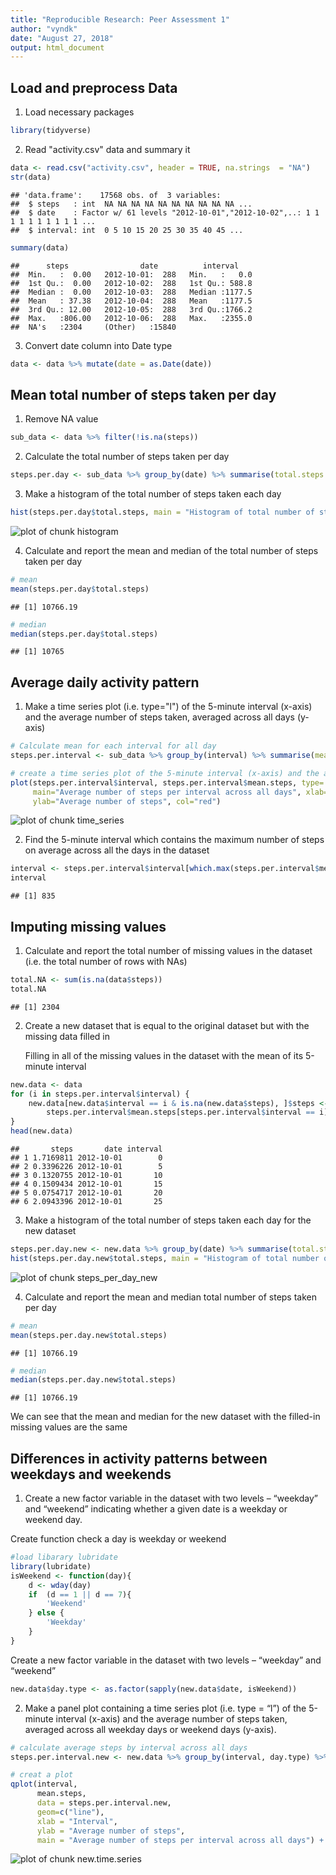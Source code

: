 ```yaml
---
title: "Reproducible Research: Peer Assessment 1"
author: "vyndk"
date: "August 27, 2018"
output: html_document
---
```




## Load and preprocess Data
1. Load necessary packages

```r
library(tidyverse)
```
2. Read "activity.csv" data and summary it

```r
data <- read.csv("activity.csv", header = TRUE, na.strings  = "NA")
str(data)
```

```
## 'data.frame':	17568 obs. of  3 variables:
##  $ steps   : int  NA NA NA NA NA NA NA NA NA NA ...
##  $ date    : Factor w/ 61 levels "2012-10-01","2012-10-02",..: 1 1 1 1 1 1 1 1 1 1 ...
##  $ interval: int  0 5 10 15 20 25 30 35 40 45 ...
```

```r
summary(data)
```

```
##      steps                date          interval     
##  Min.   :  0.00   2012-10-01:  288   Min.   :   0.0  
##  1st Qu.:  0.00   2012-10-02:  288   1st Qu.: 588.8  
##  Median :  0.00   2012-10-03:  288   Median :1177.5  
##  Mean   : 37.38   2012-10-04:  288   Mean   :1177.5  
##  3rd Qu.: 12.00   2012-10-05:  288   3rd Qu.:1766.2  
##  Max.   :806.00   2012-10-06:  288   Max.   :2355.0  
##  NA's   :2304     (Other)   :15840
```
3. Convert date column into Date type

```r
data <- data %>% mutate(date = as.Date(date))
```
## Mean total number of steps taken per day
1. Remove NA value


```r
sub_data <- data %>% filter(!is.na(steps))
```

2. Calculate the total number of steps taken per day


```r
steps.per.day <- sub_data %>% group_by(date) %>% summarise(total.steps = sum(steps, na.rm = TRUE))
```

3. Make a histogram of the total number of steps taken each day


```r
hist(steps.per.day$total.steps, main = "Histogram of total number of steps per day", xlab = "Total steps per day", col="red")
```

![plot of chunk histogram](figure/histogram-1.png)

4. Calculate and report the mean and median of the total number of steps taken per day


```r
# mean
mean(steps.per.day$total.steps)
```

```
## [1] 10766.19
```


```r
# median
median(steps.per.day$total.steps)
```

```
## [1] 10765
```

## Average daily activity pattern

1. Make a time series plot (i.e. type="l") of the 5-minute interval (x-axis) and the average number of steps taken, averaged across all days (y-axis)

```r
# Calculate mean for each interval for all day
steps.per.interval <- sub_data %>% group_by(interval) %>% summarise(mean.steps = mean(steps, na.rm = TRUE))

# create a time series plot of the 5-minute interval (x-axis) and the average number of steps taken, averaged across all days
plot(steps.per.interval$interval, steps.per.interval$mean.steps, type='l', 
     main="Average number of steps per interval across all days", xlab="Interval", 
     ylab="Average number of steps", col="red")
```

![plot of chunk time_series](figure/time_series-1.png)

2. Find the 5-minute interval which contains the maximum number of steps on average across all the days in the dataset


```r
interval <- steps.per.interval$interval[which.max(steps.per.interval$mean.steps)]
interval
```

```
## [1] 835
```

## Imputing missing values

1. Calculate and report the total number of missing values in the dataset (i.e. the total number of rows with NAs)


```r
total.NA <- sum(is.na(data$steps))
total.NA
```

```
## [1] 2304
```

2. Create a new dataset that is equal to the original dataset but with the missing data filled in
   
   Filling in all of the missing values in the dataset with the mean of its 5-minute interval


```r
new.data <- data
for (i in steps.per.interval$interval) {
    new.data[new.data$interval == i & is.na(new.data$steps), ]$steps <- 
        steps.per.interval$mean.steps[steps.per.interval$interval == i]
}
head(new.data)
```

```
##       steps       date interval
## 1 1.7169811 2012-10-01        0
## 2 0.3396226 2012-10-01        5
## 3 0.1320755 2012-10-01       10
## 4 0.1509434 2012-10-01       15
## 5 0.0754717 2012-10-01       20
## 6 2.0943396 2012-10-01       25
```

3. Make a histogram of the total number of steps taken each day for the new dataset
    

```r
steps.per.day.new <- new.data %>% group_by(date) %>% summarise(total.steps = sum(steps, na.rm = TRUE))
hist(steps.per.day.new$total.steps, main = "Histogram of total number of steps per day", xlab = "Total steps per day", col="blue")
```

![plot of chunk steps_per_day_new](figure/steps_per_day_new-1.png)

4. Calculate and report the mean and median total number of steps taken per day


```r
# mean
mean(steps.per.day.new$total.steps)
```

```
## [1] 10766.19
```


```r
# median
median(steps.per.day.new$total.steps)
```

```
## [1] 10766.19
```
    
We can see that the mean and median for the new dataset with the filled-in missing values are the same
    
## Differences in activity patterns between weekdays and weekends

1. Create a new factor variable in the dataset with two levels – “weekday” and “weekend” indicating whether a given date is a weekday or weekend day.

Create function check a day is weekday or weekend

```r
#load libarary lubridate
library(lubridate)
isWeekend <- function(day){
    d <- wday(day)
    if  (d == 1 || d == 7){
        'Weekend'
    } else {
        'Weekday'
    }
}
```

Create a new factor variable in the dataset with two levels – “weekday” and “weekend”

```r
new.data$day.type <- as.factor(sapply(new.data$date, isWeekend))
```

2. Make a panel plot containing a time series plot (i.e. type = “l”) of the 5-minute interval (x-axis) and the average number of steps taken, averaged across all weekday days or weekend days (y-axis).


```r
# calculate average steps by interval across all days
steps.per.interval.new <- new.data %>% group_by(interval, day.type) %>% summarise(mean.steps = mean(steps, na.rm = TRUE))

# creat a plot
qplot(interval, 
      mean.steps, 
      data = steps.per.interval.new, 
      geom=c("line"),
      xlab = "Interval", 
      ylab = "Average number of steps", 
      main = "Average number of steps per interval across all days") + facet_wrap(. ~ day.type, ncol = 1)
```

![plot of chunk new.time.series](figure/new.time.series-1.png)
